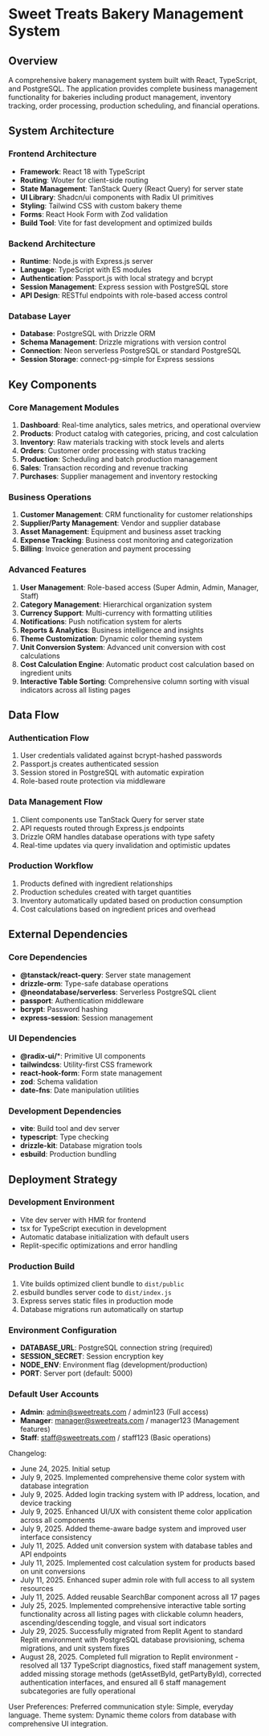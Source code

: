 # Sweet Treats Bakery Management System

## Overview

A comprehensive bakery management system built with React, TypeScript, and PostgreSQL. The application provides complete business management functionality for bakeries including product management, inventory tracking, order processing, production scheduling, and financial operations.

## System Architecture

### Frontend Architecture
- **Framework**: React 18 with TypeScript
- **Routing**: Wouter for client-side routing
- **State Management**: TanStack Query (React Query) for server state
- **UI Library**: Shadcn/ui components with Radix UI primitives
- **Styling**: Tailwind CSS with custom bakery theme
- **Forms**: React Hook Form with Zod validation
- **Build Tool**: Vite for fast development and optimized builds

### Backend Architecture
- **Runtime**: Node.js with Express.js server
- **Language**: TypeScript with ES modules
- **Authentication**: Passport.js with local strategy and bcrypt
- **Session Management**: Express session with PostgreSQL store
- **API Design**: RESTful endpoints with role-based access control

### Database Layer
- **Database**: PostgreSQL with Drizzle ORM
- **Schema Management**: Drizzle migrations with version control
- **Connection**: Neon serverless PostgreSQL or standard PostgreSQL
- **Session Storage**: connect-pg-simple for Express sessions

## Key Components

### Core Management Modules
1. **Dashboard**: Real-time analytics, sales metrics, and operational overview
2. **Products**: Product catalog with categories, pricing, and cost calculation
3. **Inventory**: Raw materials tracking with stock levels and alerts
4. **Orders**: Customer order processing with status tracking
5. **Production**: Scheduling and batch production management
6. **Sales**: Transaction recording and revenue tracking
7. **Purchases**: Supplier management and inventory restocking

### Business Operations
1. **Customer Management**: CRM functionality for customer relationships
2. **Supplier/Party Management**: Vendor and supplier database
3. **Asset Management**: Equipment and business asset tracking
4. **Expense Tracking**: Business cost monitoring and categorization
5. **Billing**: Invoice generation and payment processing

### Advanced Features
1. **User Management**: Role-based access (Super Admin, Admin, Manager, Staff)
2. **Category Management**: Hierarchical organization system
3. **Currency Support**: Multi-currency with formatting utilities
4. **Notifications**: Push notification system for alerts
5. **Reports & Analytics**: Business intelligence and insights
6. **Theme Customization**: Dynamic color theming system
7. **Unit Conversion System**: Advanced unit conversion with cost calculations
8. **Cost Calculation Engine**: Automatic product cost calculation based on ingredient units
9. **Interactive Table Sorting**: Comprehensive column sorting with visual indicators across all listing pages

## Data Flow

### Authentication Flow
1. User credentials validated against bcrypt-hashed passwords
2. Passport.js creates authenticated session
3. Session stored in PostgreSQL with automatic expiration
4. Role-based route protection via middleware

### Data Management Flow
1. Client components use TanStack Query for server state
2. API requests routed through Express.js endpoints
3. Drizzle ORM handles database operations with type safety
4. Real-time updates via query invalidation and optimistic updates

### Production Workflow
1. Products defined with ingredient relationships
2. Production schedules created with target quantities
3. Inventory automatically updated based on production consumption
4. Cost calculations based on ingredient prices and overhead

## External Dependencies

### Core Dependencies
- **@tanstack/react-query**: Server state management
- **drizzle-orm**: Type-safe database operations
- **@neondatabase/serverless**: Serverless PostgreSQL client
- **passport**: Authentication middleware
- **bcrypt**: Password hashing
- **express-session**: Session management

### UI Dependencies
- **@radix-ui/***: Primitive UI components
- **tailwindcss**: Utility-first CSS framework
- **react-hook-form**: Form state management
- **zod**: Schema validation
- **date-fns**: Date manipulation utilities

### Development Dependencies
- **vite**: Build tool and dev server
- **typescript**: Type checking
- **drizzle-kit**: Database migration tools
- **esbuild**: Production bundling

## Deployment Strategy

### Development Environment
- Vite dev server with HMR for frontend
- tsx for TypeScript execution in development
- Automatic database initialization with default users
- Replit-specific optimizations and error handling

### Production Build
1. Vite builds optimized client bundle to `dist/public`
2. esbuild bundles server code to `dist/index.js`
3. Express serves static files in production mode
4. Database migrations run automatically on startup

### Environment Configuration
- **DATABASE_URL**: PostgreSQL connection string (required)
- **SESSION_SECRET**: Session encryption key
- **NODE_ENV**: Environment flag (development/production)
- **PORT**: Server port (default: 5000)

### Default User Accounts
- **Admin**: admin@sweetreats.com / admin123 (Full access)
- **Manager**: manager@sweetreats.com / manager123 (Management features)
- **Staff**: staff@sweetreats.com / staff123 (Basic operations)

Changelog:
- June 24, 2025. Initial setup
- July 9, 2025. Implemented comprehensive theme color system with database integration
- July 9, 2025. Added login tracking system with IP address, location, and device tracking
- July 9, 2025. Enhanced UI/UX with consistent theme color application across all components
- July 9, 2025. Added theme-aware badge system and improved user interface consistency
- July 11, 2025. Added unit conversion system with database tables and API endpoints
- July 11, 2025. Implemented cost calculation system for products based on unit conversions
- July 11, 2025. Enhanced super admin role with full access to all system resources
- July 11, 2025. Added reusable SearchBar component across all 17 pages
- July 25, 2025. Implemented comprehensive interactive table sorting functionality across all listing pages with clickable column headers, ascending/descending toggle, and visual sort indicators
- July 29, 2025. Successfully migrated from Replit Agent to standard Replit environment with PostgreSQL database provisioning, schema migrations, and unit system fixes
- August 28, 2025. Completed full migration to Replit environment - resolved all 137 TypeScript diagnostics, fixed staff management system, added missing storage methods (getAssetById, getPartyById), corrected authentication interfaces, and ensured all 6 staff management subcategories are fully operational

User Preferences:
Preferred communication style: Simple, everyday language.
Theme system: Dynamic theme colors from database with comprehensive UI integration.